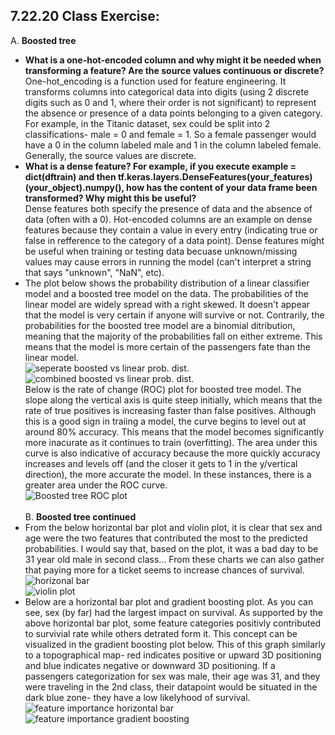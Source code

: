 ## 7.22.20 Class Exercise:<br/>
A. **Boosted tree**<br/>
- **What is a one-hot-encoded column and why might it be needed when transforming a feature?  Are the source values continuous or discrete?**<br/>
One-hot_encoding is a function used for feature engineering. It transforms columns into categorical data into digits (using 2 discrete digits such as 0 and 1, where their order is not significant) to represent the absence or presence of a data points belonging to a given category. For example, in the Titanic dataset, sex could be split into 2 classifications- male = 0 and female = 1. So a female passenger would have a 0 in the column labeled male and 1 in the column labeled female. Generally, the source values are discrete.<br/>
- **What is a dense feature?  For example, if you execute example = dict(dftrain) and then tf.keras.layers.DenseFeatures(your_features)(your_object).numpy(), how has the content of your data frame been transformed?  Why might this be useful?**<br/>
Dense features both specify the presence of data and the absence of data (often with a 0). Hot-encoded columns are an example on dense features because they contain a value in every entry (indicating true or false in refference to the category of a data point). Dense features might be useful when training or testing data becuase unknown/missing values may cause errors in running the model (can't interpret a string that says "unknown", "NaN", etc).<br/>
- The plot below shows the probability distribution of a linear classifier model and a boosted tree model on the data. The probabilities of the linear model are widely spread with a right skewed. It doesn't appear that the model is very certain if anyone will survive or not. Contrarily, the probabilities for the boosted tree model are a binomial ditribution, meaning that the majority of the probabilities fall on either extreme. This means that the model is more certain of the passengers fate than the linear model.<br/>
![seperate boosted vs linear prob. dist.](https://aeraposo.github.io/Data-310-Public-Raposo/boosted_vs_linear_1.png)<br/>
![combined boosted vs linear prob. dist.](https://aeraposo.github.io/Data-310-Public-Raposo/boosted_vs_linear.png)<br/>
Below is the rate of change (ROC) plot for boosted tree model. The slope along the vertical axis is quite steep initially, which means that the rate of true positives is increasing faster than false positives. Although this is a good sign in traiing a model, the curve begins to level out at around 80% accuracy. This means that the model becomes significantly more inacurate as it continues to train (overfitting). The area under this curve is also indicative of accuracy because the more quickly accuracy increases and levels off (and the closer it gets to 1 in the y/vertical direction), the more accurate the model. In these instances, there is a greater area under the ROC curve.<br/>
![Boosted tree ROC plot](https://aeraposo.github.io/Data-310-Public-Raposo/roc_boosted_tree.png)<br/><br/>
B. **Boosted tree continued**<br/>
- From the below horizontal bar plot and violin plot, it is clear that sex and age were the two features that contributed the most to the predicted probabilities. I would say that, based on the plot, it was a bad day to be 31 year old male in second class... From these charts we can also gather that paying more for a ticket seems to increase chances of survival.<br/>
![horizonal bar](https://aeraposo.github.io/Data-310-Public-Raposo/horizontal_bar_titanic.png)<br/>
![violin plot](https://aeraposo.github.io/Data-310-Public-Raposo/violin_titanic.png)<br/>
- Below are a horizontal bar plot and gradient boosting plot. As you can see, sex (by far) had the largest impact on survival. As supported by the above horizontal bar plot, some feature categories positivly contributed to survivial rate while others detrated form it. This concept can be visualized in the gradient boosting plot below. This of this graph similarly to a topographical map- red indicates positive or upward 3D positioning and blue indicates negative or downward 3D positioning. If a passengers categorization for sex was male, their age was 31, and they were traveling in the 2nd class, their datapoint would be situated in the dark blue zone- they have a low likelyhood of survival.<br/>
![feature importance horizontal bar](https://aeraposo.github.io/Data-310-Public-Raposo/titanic_feature_1.png)<br/>
![feature importance gradient boosting](https://aeraposo.github.io/Data-310-Public-Raposo/titanic_feature_2.png)<br/>

